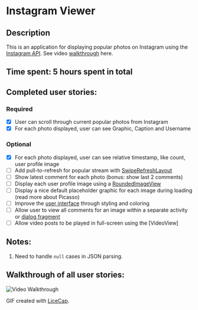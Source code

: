 # Instagram Viewer

## Description
This is an application for displaying popular photos on Instagram using the [Instagram API](https://instagram.com/developer/endpoints/media/). See video [walkthrough](http://courses.codepath.com/course_videos/intro_to_android/vimeo/105515674?title=video%20walkthrough) here.

## Time spent: 5 hours spent in total

## Completed user stories:

### Required
 * [x] User can scroll through current popular photos from Instagram
 * [x] For each photo displayed, user can see Graphic, Caption and Username

### Optional
 * [x] For each photo displayed, user can see relative timestamp, like count, user profile image
 * [ ] Add pull-to-refresh for popular stream with [SwipeRefreshLayout](http://guides.codepath.com/android/Implementing-Pull-to-Refresh-Guide)
 * [ ] Show latest comment for each photo (bonus: show last 2 comments)
 * [ ] Display each user profile image using a [RoundedImageView](https://github.com/vinc3m1/RoundedImageView)
 * [ ] Display a nice default placeholder graphic for each image during loading (read more about Picasso)
 * [ ] Improve the [user interface](http://guides.codepath.com/android/Styling-UI-Screens-FAQ#actionbar) through styling and coloring
 * [ ] Allow user to view all comments for an image within a separate activity or [dialog fragment](http://guides.codepath.com/android/Using-DialogFragment)
 * [ ] Allow video posts to be played in full-screen using the [VideoView]

## Notes:

 1. Need to handle `null` cases in JSON parsing.

## Walkthrough of all user stories:

![Video Walkthrough]()

GIF created with [LiceCap](http://www.cockos.com/licecap/).


